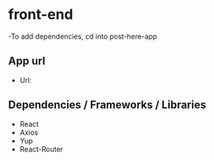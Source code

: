 # front-end
-To add dependencies, cd into post-here-app

## App url
- Url:

## Dependencies / Frameworks / Libraries

- React
- Axios
- Yup
- React-Router

